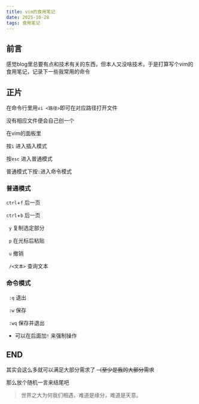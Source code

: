 ```yaml
---
title: vim的食用笔记
date: 2025-10-28
tags: 食用笔记
---
```

## 前言
感觉blog里总要有点和技术有关的东西，但本人又没啥技术，于是打算写个vim的食用笔记，记录下一些我常用的命令
## 正片

在命令行里用` vi <路径> `即可在对应路径打开文件

没有相应文件便会自己创一个

在vim的面板里

按`i` 进入插入模式

按`esc` 进入普通模式

普通模式下按`:`进入命令模式

### 普通模式
`ctrl`+`f` 后一页

`ctrl`+`b` 后一页

` y` 复制选定部分

` p` 在光标后粘贴

` u` 撤销

` /<文本>` 查询文本

### 命令模式
` :q` 退出

` :w` 保存

` :wq` 保存并退出

- 可以在后面加`!` 来强制操作

## END
其实会这么多就可以满足大部分需求了 ~~（至少是我的大部分需求~~

那么放个随机一言来结尾吧

>世界之大为何我们相遇，难道是缘分，难道是天意。



